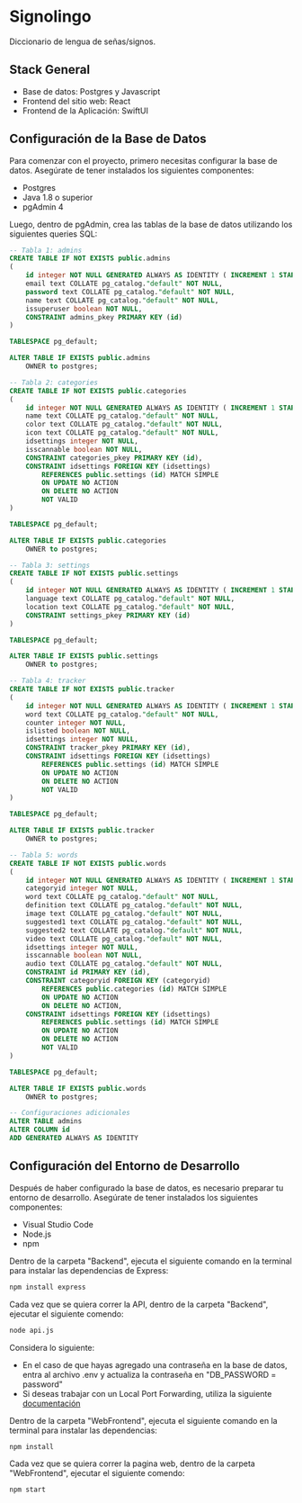 # Signolingo
Diccionario de lengua de señas/signos.

## Stack General
- Base de datos: Postgres y Javascript
- Frontend del sitio web: React
- Frontend de la Aplicación: SwiftUI

## Configuración de la Base de Datos
Para comenzar con el proyecto, primero necesitas configurar la base de datos. Asegúrate de tener instalados los siguientes componentes:
- Postgres
- Java 1.8 o superior
- pgAdmin 4

Luego, dentro de pgAdmin, crea las tablas de la base de datos utilizando los siguientes queries SQL:

```sql
-- Tabla 1: admins
CREATE TABLE IF NOT EXISTS public.admins
(
    id integer NOT NULL GENERATED ALWAYS AS IDENTITY ( INCREMENT 1 START 1 MINVALUE 1 MAXVALUE 2147483647 CACHE 1 ),
    email text COLLATE pg_catalog."default" NOT NULL,
    password text COLLATE pg_catalog."default" NOT NULL,
    name text COLLATE pg_catalog."default" NOT NULL,
    issuperuser boolean NOT NULL,
    CONSTRAINT admins_pkey PRIMARY KEY (id)
)

TABLESPACE pg_default;

ALTER TABLE IF EXISTS public.admins
    OWNER to postgres;

-- Tabla 2: categories
CREATE TABLE IF NOT EXISTS public.categories
(
    id integer NOT NULL GENERATED ALWAYS AS IDENTITY ( INCREMENT 1 START 1 MINVALUE 1 MAXVALUE 2147483647 CACHE 1 ),
    name text COLLATE pg_catalog."default" NOT NULL,
    color text COLLATE pg_catalog."default" NOT NULL,
    icon text COLLATE pg_catalog."default" NOT NULL,
    idsettings integer NOT NULL,
    isscannable boolean NOT NULL,
    CONSTRAINT categories_pkey PRIMARY KEY (id),
    CONSTRAINT idsettings FOREIGN KEY (idsettings)
        REFERENCES public.settings (id) MATCH SIMPLE
        ON UPDATE NO ACTION
        ON DELETE NO ACTION
        NOT VALID
)

TABLESPACE pg_default;

ALTER TABLE IF EXISTS public.categories
    OWNER to postgres;

-- Tabla 3: settings
CREATE TABLE IF NOT EXISTS public.settings
(
    id integer NOT NULL GENERATED ALWAYS AS IDENTITY ( INCREMENT 1 START 1 MINVALUE 1 MAXVALUE 2147483647 CACHE 1 ),
    language text COLLATE pg_catalog."default" NOT NULL,
    location text COLLATE pg_catalog."default" NOT NULL,
    CONSTRAINT settings_pkey PRIMARY KEY (id)
)

TABLESPACE pg_default;

ALTER TABLE IF EXISTS public.settings
    OWNER to postgres;

-- Tabla 4: tracker
CREATE TABLE IF NOT EXISTS public.tracker
(
    id integer NOT NULL GENERATED ALWAYS AS IDENTITY ( INCREMENT 1 START 1 MINVALUE 1 MAXVALUE 2147483647 CACHE 1 ),
    word text COLLATE pg_catalog."default" NOT NULL,
    counter integer NOT NULL,
    islisted boolean NOT NULL,
    idsettings integer NOT NULL,
    CONSTRAINT tracker_pkey PRIMARY KEY (id),
    CONSTRAINT idsettings FOREIGN KEY (idsettings)
        REFERENCES public.settings (id) MATCH SIMPLE
        ON UPDATE NO ACTION
        ON DELETE NO ACTION
        NOT VALID
)

TABLESPACE pg_default;

ALTER TABLE IF EXISTS public.tracker
    OWNER to postgres;

-- Tabla 5: words
CREATE TABLE IF NOT EXISTS public.words
(
    id integer NOT NULL GENERATED ALWAYS AS IDENTITY ( INCREMENT 1 START 1 MINVALUE 1 MAXVALUE 2147483647 CACHE 1 ),
    categoryid integer NOT NULL,
    word text COLLATE pg_catalog."default" NOT NULL,
    definition text COLLATE pg_catalog."default" NOT NULL,
    image text COLLATE pg_catalog."default" NOT NULL,
    suggested1 text COLLATE pg_catalog."default" NOT NULL,
    suggested2 text COLLATE pg_catalog."default" NOT NULL,
    video text COLLATE pg_catalog."default" NOT NULL,
    idsettings integer NOT NULL,
    isscannable boolean NOT NULL,
    audio text COLLATE pg_catalog."default" NOT NULL,
    CONSTRAINT id PRIMARY KEY (id),
    CONSTRAINT categoryid FOREIGN KEY (categoryid)
        REFERENCES public.categories (id) MATCH SIMPLE
        ON UPDATE NO ACTION
        ON DELETE NO ACTION,
    CONSTRAINT idsettings FOREIGN KEY (idsettings)
        REFERENCES public.settings (id) MATCH SIMPLE
        ON UPDATE NO ACTION
        ON DELETE NO ACTION
        NOT VALID
)

TABLESPACE pg_default;

ALTER TABLE IF EXISTS public.words
    OWNER to postgres;

-- Configuraciones adicionales
ALTER TABLE admins
ALTER COLUMN id
ADD GENERATED ALWAYS AS IDENTITY
```
## Configuración del Entorno de Desarrollo
Después de haber configurado la base de datos, es necesario preparar tu entorno de desarrollo. Asegúrate de tener instalados los siguientes componentes:

- Visual Studio Code
- Node.js
- npm

Dentro de la carpeta "Backend", ejecuta el siguiente comando en la terminal para instalar las dependencias de Express:
```bash
npm install express
```

Cada vez que se quiera correr la API, dentro de la carpeta "Backend", ejecutar el siguiente comendo:
```bash
node api.js
```
Considera lo siguiente:
- En el caso de que hayas agregado una contraseña en la base de datos, entra al archivo .env y actualiza la contraseña en "DB_PASSWORD = password"
- Si deseas trabajar con un Local Port Forwarding, utiliza la siguiente [documentación](https://code.visualstudio.com/docs/editor/port-forwarding)

Dentro de la carpeta "WebFrontend", ejecuta el siguiente comando en la terminal para instalar las dependencias:
```bash
npm install
```

Cada vez que se quiera correr la pagina web, dentro de la carpeta "WebFrontend", ejecutar el siguiente comendo:
```bash
npm start
```




